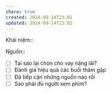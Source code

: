 ```yaml
---
share: true
created: 2024-09-14T23:01
updated: 2024-09-14T23:02
---
```

Khái niệm:: 

Nguồn:: 
- [ ] Tại sao lại chọn cho vay nặng lãi? 
- [ ] Đánh giá hiệu quả các buổi thăm gặp
- [ ] Đã tiếp cận những nguồn nào rồi
- [ ] Sao phải đủ người xem phim? 